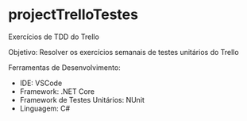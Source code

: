 # projectTrelloTestes
Exercícios de TDD do Trello

Objetivo: Resolver os exercícios semanais de testes unitários do Trello

Ferramentas de Desenvolvimento:
- IDE: VSCode
- Framework: .NET Core
- Framework de Testes Unitários: NUnit
- Linguagem: C#
